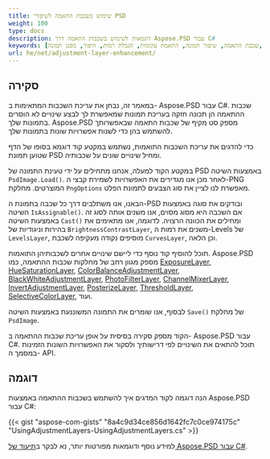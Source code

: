 ```yaml
---
title: שימוש בשכבת התאמה לשיפורי PSD
weight: 100
type: docs
description: דוגמאות לשימוש בשכבות התאמה דרך Aspose.PSD עבור C#
keywords: [שכבת התאמה, שיפור תמונה, התאמת עקומות, הגבלת רמות, היפוך, מסנן תמונה, API של PSD, C#, סי-שארפ, קוד דוגמא]
url: he/net/adjustment-layer-enhancement/
---
```


## סקירה

במאמר זה, נבחן את עריכת השכבות המתאימות ב- Aspose.PSD עבור C#. שכבות ההתאמה הן תכונה חזקה בעריכת תמונות שמאפשרת לך לבצע שינויים לא הוסרים בתמונות שלך. Aspose.PSD מספק סט מקיף של שכבות התאמה שבאפשרותך להשתמש בהן כדי לשנות אפשרויות שונות בתמונות שלך.

כדי להדגים את עריכת השכבות התואמות, נשתמש במקטע קוד דוגמא בסופו של הדף שטוען תמונת PSD ומחיל שינויים שונים על שכבותיה.

במקטע הקוד למעלה, אנחנו מתחילים על ידי טעינת התמונה של PSD באמצעות השיטה `PsdImage.Load()`. לאחר מכן אנו מגדירים את האפשרויות לשמירת קבצי ה-PNG המוצרטים. מחלקת `PngOptions` מאפשרת לנו לציין את סוג הצבעים לתמונת הפלט.

הבאנו, אנו משתלבים דרך כל שכבה בתמונת ה-PSD ובודקים את סוגה באמצעות השיטה `IsAssignable()`. אם השכבה היא מסוג מסוים, אנו משנים אותה לסוג זה באמצעות השיטה `Cast()` ומחילים את הכוונה הרצויה. לדוגמה, אנו מתאימים את בהירות וניגודיות של `BrightnessContrastLayer`, משנים את רמות ה-Levels של `LevelsLayer`, מוסיפים נקודה מעקיפה לשכבת `CurvesLayer`, וכן הלאה.

תוכל להוסיף קוד נוסף כדי ליישם שינויים אחרים לשכבותיהן התואמות. Aspose.PSD מספק מגוון רחב של מחלקות שכבות ההתאמה, כמו [ExposureLayer](https://reference.aspose.com/psd/net/aspose.psd.fileformats.psd.layers.adjustmentlayers/exposurelayer), [HueSaturationLayer](https://reference.aspose.com/psd/net/aspose.psd.fileformats.psd.layers.adjustmentlayers/huesaturationlayer), [ColorBalanceAdjustmentLayer](https://reference.aspose.com/psd/net/aspose.psd.fileformats.psd.layers.adjustmentlayers/colorbalanceadjustmentlayer), [BlackWhiteAdjustmentLayer](https://reference.aspose.com/psd/net/aspose.psd.fileformats.psd.layers.adjustmentlayers/blackwhiteadjustmentlayer), [PhotoFilterLayer](https://reference.aspose.com/psd/net/aspose.psd.fileformats.psd.layers.adjustmentlayers/photofilterlayer), [ChannelMixerLayer](https://reference.aspose.com/psd/net/aspose.psd.fileformats.psd.layers.adjustmentlayers/channelmixerlayer), [InvertAdjustmentLayer](https://reference.aspose.com/psd/net/aspose.psd.fileformats.psd.layers.adjustmentlayers/invertadjustmentlayer), [PosterizeLayer](https://reference.aspose.com/psd/net/aspose.psd.fileformats.psd.layers.adjustmentlayers/posterizelayer), [ThresholdLayer](https://reference.aspose.com/psd/net/aspose.psd.fileformats.psd.layers.adjustmentlayers/thresholdlayer), [SelectiveColorLayer](https://reference.aspose.com/psd/net/aspose.psd.fileformats.psd.layers.adjustmentlayers/selectivecolorlayer), ועוד.

לבסוף, אנו שומרים את התמונה המשוננעת באמצעות השיטה `Save()` של מחלקת `PsdImage`.

הקוד מספק סקירה בסיסית על אופן עריכת שכבות ההתאמה ב- Aspose.PSD עבור C#. תוכל להתאים את השינויים לפי דרישותיך ולסקור את האפשרויות השונות הזמינות במסמך ה- API.

## דוגמה

הנה דוגמה לקוד המדגים איך להשתמש בשכבות ההתאמה באמצעות Aspose.PSD עבור C#:

{{< gist "aspose-com-gists" "8a4c9d34ce856d1642fc7c0ce974175c" "UsingAdjustmentLayers-UsingAdjustmentLayers.cs" >}}

למידע נוסף ודוגמאות מפורטות יותר, נא לבקר ב[תיעוד של Aspose.PSD עבור C#](https://docs.aspose.com/psd/net/).
